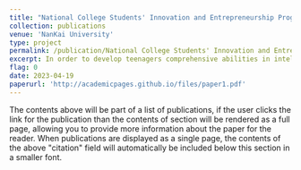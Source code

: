 ```yaml
---
title: "National College Students' Innovation and Entrepreneurship Program — Development of an Intelligent Aesthetic Education System Based on Large Language Models and Image Generation Models."
collection: publications
venue: 'NanKai University'
type: project
permalink: /publication/National College Students' Innovation and Entrepreneurship Program
excerpt: In order to develop teenagers comprehensive abilities in intelligence, emotion, willpower, aesthetic ability, and achieve their all-round development, we are intending to develop an intelligent art education virtual platform based on large language models (LLM) and image generation models (stable diffusion). The platform will establish virtual reality models for famous artists from ancient and modern times, and users can interact with these artists, learn about their history, appreciate their works, and improve their aesthetic taste
flag: 0
date: 2023-04-19
paperurl: 'http://academicpages.github.io/files/paper1.pdf'
---
```


The contents above will be part of a list of publications, if the user clicks the link for the publication than the contents of section will be rendered as a full page, allowing you to provide more information about the paper for the reader. When publications are displayed as a single page, the contents of the above "citation" field will automatically be included below this section in a smaller font.
